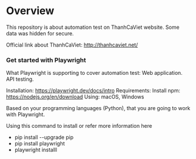 # Overview

This repository is about automation test on ThanhCaViet website. Some data was hidden for secure.

Official link about ThanhCaViet: http://thanhcaviet.net/

### Get started with Playwright

What Playwright is supporting to cover automation test: Web application. API testing.

Installation: https://playwright.dev/docs/intro
Requirements:
Install npm: https://nodejs.org/en/download
Using: macOS, Windows

Based on your programming languages (Python), that you are going to work with Playwright.

Using this command to install or refer more information here

- pip install --upgrade pip
- pip install playwright
- playwright installl
